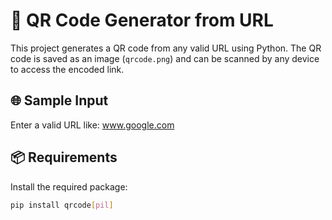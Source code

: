 # 🔗 QR Code Generator from URL

This project generates a QR code from any valid URL using Python. The QR code is saved as an image (`qrcode.png`) and can be scanned by any device to access the encoded link.

## 🌐 Sample Input

Enter a valid URL like: www.google.com

## 📦 Requirements

Install the required package:

```bash
pip install qrcode[pil]

